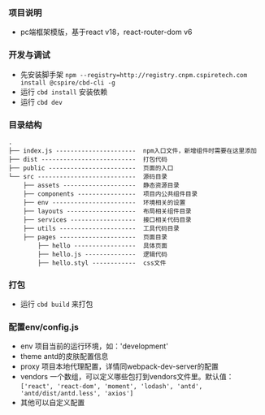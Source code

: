 ### 项目说明

* pc端框架模版，基于react v18，react-router-dom v6

### 开发与调试

* 先安装脚手架 `npm --registry=http://registry.cnpm.cspiretech.com install @cspire/cbd-cli -g`
* 运行 `cbd install` 安装依赖
* 运行 `cbd dev`

### 目录结构

```
.
├── index.js ----------------------  npm入口文件，新增组件时需要在这里添加
├── dist --------------------------  打包代码
├── public ------------------------  页面的入口
└── src ---------------------------  源码目录
    ├── assets --------------------  静态资源目录
    ├── components ----------------  项目内公共组件目录
    ├── env -----------------------  环境相关的设置
    ├── layouts -------------------  布局相关组件目录
    ├── services ------------------  接口相关代码目录
    ├── utils ---------------------  工具代码目录
    ├── pages ---------------------  页面目录
        ├── hello -----------------  具体页面
        ├── hello.js --------------  逻辑代码
        ├── hello.styl ------------  css文件
```

### 打包

* 运行 `cbd build` 来打包

### 配置env/config.js

* env 项目当前的运行环境，如：'development'
* theme antd的皮肤配置信息
* proxy 项目本地代理配置，详情同webpack-dev-server的配置
* vendors 一个数组，可以定义哪些包打到vendors文件里。默认值：`['react', 'react-dom', 'moment', 'lodash', 'antd', 'antd/dist/antd.less', 'axios']`
* 其他可以自定义配置

